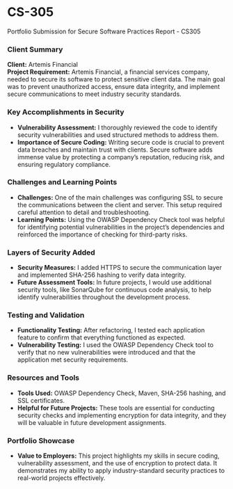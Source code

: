 # CS-305
Portfolio Submission for Secure Software Practices Report - CS305

### Client Summary
**Client:** Artemis Financial  
**Project Requirement:** Artemis Financial, a financial services company, needed to secure its software to protect sensitive client data. The main goal was to prevent unauthorized access, ensure data integrity, and implement secure communications to meet industry security standards.

### Key Accomplishments in Security
- **Vulnerability Assessment:** I thoroughly reviewed the code to identify security vulnerabilities and used structured methods to address them. 
- **Importance of Secure Coding:** Writing secure code is crucial to prevent data breaches and maintain trust with clients. Secure software adds immense value by protecting a company’s reputation, reducing risk, and ensuring regulatory compliance.

### Challenges and Learning Points
- **Challenges:** One of the main challenges was configuring SSL to secure the communications between the client and server. This setup required careful attention to detail and troubleshooting.
- **Learning Points:** Using the OWASP Dependency Check tool was helpful for identifying potential vulnerabilities in the project’s dependencies and reinforced the importance of checking for third-party risks.

### Layers of Security Added
- **Security Measures:** I added HTTPS to secure the communication layer and implemented SHA-256 hashing to verify data integrity.
- **Future Assessment Tools:** In future projects, I would use additional security tools, like SonarQube for continuous code analysis, to help identify vulnerabilities throughout the development process.

### Testing and Validation
- **Functionality Testing:** After refactoring, I tested each application feature to confirm that everything functioned as expected.
- **Vulnerability Testing:** I used the OWASP Dependency Check tool to verify that no new vulnerabilities were introduced and that the application met security requirements.

### Resources and Tools
- **Tools Used:** OWASP Dependency Check, Maven, SHA-256 hashing, and SSL certificates.
- **Helpful for Future Projects:** These tools are essential for conducting security checks and implementing encryption for data integrity, and they will be valuable in future development assignments.

### Portfolio Showcase
- **Value to Employers:** This project highlights my skills in secure coding, vulnerability assessment, and the use of encryption to protect data. It demonstrates my ability to apply industry-standard security practices to real-world projects effectively.
